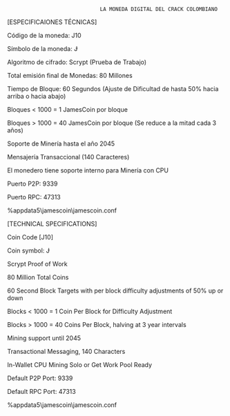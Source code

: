                                   LA MONEDA DIGITAL DEL CRACK COLOMBIANO

[ESPECIFICAIONES TÉCNICAS]

Código de la moneda: J10

Símbolo de la moneda: Ɉ

Algoritmo de cifrado: Scrypt (Prueba de Trabajo)

Total emisión final de Monedas: 80 Millones

Tiempo de Bloque: 60 Segundos (Ajuste de Dificultad de hasta 50% hacia arriba o hacia abajo)

Bloques < 1000 = 1 JamesCoin por bloque

Bloques > 1000 = 40 JamesCoin por bloque (Se reduce a la mitad cada 3 años)

Soporte de Minería hasta el año 2045

Mensajería Transaccional (140 Caracteres)

El monedero tiene soporte interno para Minería con CPU

Puerto P2P: 9339

Puerto RPC: 47313

%appdata5\jamescoin\jamescoin.conf

[TECHNICAL SPECIFICATIONS]

Coin Code [J10]

Coin symbol: Ɉ

Scrypt Proof of Work

80 Million Total Coins

60 Second Block Targets with per block difficulty adjustments of 50% up or down

Blocks < 1000 = 1 Coin Per Block for Difficulty Adjustment

Blocks > 1000 = 40 Coins Per Block, halving at 3 year intervals

Mining support until 2045

Transactional Messaging, 140 Characters

In-Wallet CPU Mining Solo or Get Work Pool Ready

Default P2P Port: 9339

Default RPC Port: 47313

%appdata5\jamescoin\jamescoin.conf
